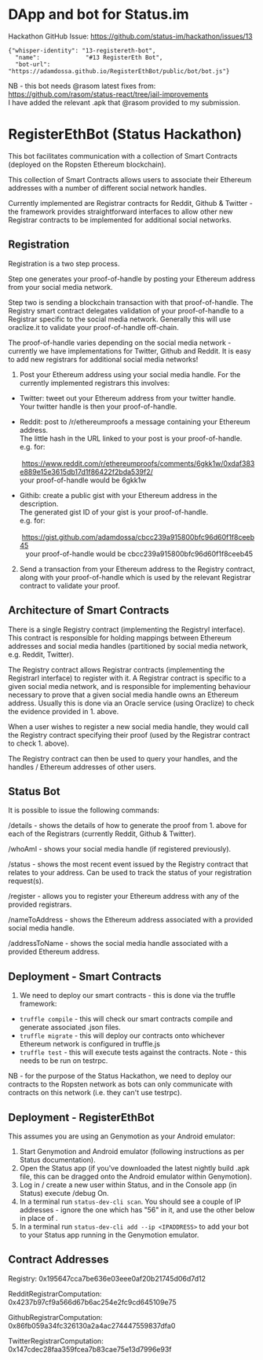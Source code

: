 # DApp and bot for Status.im

Hackathon GitHub Issue: https://github.com/status-im/hackathon/issues/13

```
{"whisper-identity": "13-registereth-bot",
  "name":             "#13 RegisterEth Bot",
  "bot-url":          "https://adamdossa.github.io/RegisterEthBot/public/bot/bot.js"}
```

NB - this bot needs @rasom latest fixes from:  
https://github.com/rasom/status-react/tree/jail-improvements  
I have added the relevant .apk that @rasom provided to my submission.

# RegisterEthBot (Status Hackathon)

This bot facilitates communication with a collection of Smart Contracts (deployed on the Ropsten Ethereum blockchain).

This collection of Smart Contracts allows users to associate their Ethereum addresses with a number of different social network handles.

Currently implemented are Registrar contracts for Reddit, Github & Twitter - the framework provides straightforward interfaces to allow other new Registrar contracts to be implemented for additional social networks.

## Registration

Registration is a two step process.

Step one generates your proof-of-handle by posting your Ethereum address from your social media network.

Step two is sending a blockchain transaction with that proof-of-handle. The Registry smart contract delegates validation of your proof-of-handle to a Registrar specific to the social media network. Generally this will use oraclize.it to validate your proof-of-handle off-chain.

The proof-of-handle varies depending on the social media network - currently we have implementations for Twitter, Github and Reddit. It is easy to add new registrars for additional social media networks!

1. Post your Ethereum address using your social media handle. For the currently implemented registrars this involves:

  - Twitter: tweet out your Ethereum address from your twitter handle.  
    Your twitter handle is then your proof-of-handle.
  
  - Reddit: post to /r/ethereumproofs a message containing your Ethereum address.  
    The little hash in the URL linked to your post is your proof-of-handle.  
    e.g. for:  
    https://www.reddit.com/r/ethereumproofs/comments/6gkk1w/0xdaf383e889e15e3615db17d1f86422f2bda539f2/  
    your proof-of-handle would be 6gkk1w
  
  - Githib: create a public gist with your Ethereum address in the description.  
    The generated gist ID of your gist is your proof-of-handle.  
    e.g. for:  
    https://gist.github.com/adamdossa/cbcc239a915800bfc96d60f1f8ceeb45  
    your proof-of-handle would be cbcc239a915800bfc96d60f1f8ceeb45   
 
2. Send a transaction from your Ethereum address to the Registry contract, along with your proof-of-handle which is used by the relevant Registrar contract to validate your proof.

## Architecture of Smart Contracts

There is a single Registry contract (implementing the RegistryI interface). This contract is responsible for holding mappings between Ethereum addresses and social media handles (partitioned by social media network, e.g. Reddit, Twitter).

The Registry contract allows Registrar contracts (implementing the RegistrarI interface) to register with it. A Registrar contract is specific to a given social media network, and is responsible for implementing behaviour necessary to prove that a given social media handle owns an Ethereum address. Usually this is done via an Oracle service (using Oraclize) to check the evidence provided in 1. above. 

When a user wishes to register a new social media handle, they would call the Registry contract specifying their proof (used by the Registrar contract to check 1. above).

The Registry contract can then be used to query your handles, and the handles / Ethereum addresses of other users.

## Status Bot

It is possible to issue the following commands:

/details - shows the details of how to generate the proof from 1. above for each of the Registrars (currently Reddit, Github & Twitter).

/whoAmI - shows your social media handle (if registered previously).

/status - shows the most recent event issued by the Registry contract that relates to your address. Can be used to track the status of your registration request(s).

/register - allows you to register your Ethereum address with any of the provided registrars.

/nameToAddress - shows the Ethereum address associated with a provided social media handle.

/addressToName - shows the social media handle associated with a provided Ethereum address.

## Deployment - Smart Contracts

1. We need to deploy our smart contracts - this is done via the truffle framework:
  - `truffle compile` - this will check our smart contracts compile and generate associated .json files.
  - `truffle migrate` - this will deploy our contracts onto whichever Ethereum network is configured in truffle.js
  - `truffle test` - this will execute tests against the contracts. Note - this needs to be run on testrpc.
  
NB - for the purpose of the Status Hackathon, we need to deploy our contracts to the Ropsten network as bots can only communicate with contracts on this network (i.e. they can't use testrpc).

## Deployment - RegisterEthBot

This assumes you are using an Genymotion as your Android emulator:

1. Start Genymotion and Android emulator (following instructions as per Status documentation).
1. Open the Status app (if you've downloaded the latest nightly build .apk file, this can be dragged onto the Android emulator within Genymotion).
1. Log in / create a new user within Status, and in the Console app (in Status) execute /debug On.
1. In a terminal run `status-dev-cli scan`. You should see a couple of IP addresses - ignore the one which has "56" in it, and use the other below in place of <IPADDRESS>.
1. In a terminal run `status-dev-cli add --ip <IPADDRESS>` to add your bot to your Status app running in the Genymotion emulator.

## Contract Addresses

Registry: 0x195647cca7be636e03eee0af20b21745d06d7d12

RedditRegistrarComputation: 0x4237b97cf9a566d67b6ac254e2fc9cd645109e75

GithubRegistrarComputation: 0x86fb059a34fc326130a2a4ac274447559837dfa0

TwitterRegistrarComputation: 0x147cdec28faa359fcea7b83cae75e13d7996e93f
